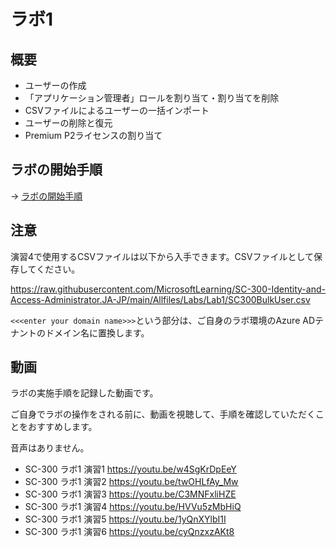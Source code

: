 # ラボ1

## 概要

- ユーザーの作成
- 「アプリケーション管理者」ロールを割り当て・割り当てを削除
- CSVファイルによるユーザーの一括インポート
- ユーザーの削除と復元
- Premium P2ライセンスの割り当て

## ラボの開始手順

→ [ラボの開始手順](lab00.md)

## 注意

演習4で使用するCSVファイルは以下から入手できます。CSVファイルとして保存してください。

https://raw.githubusercontent.com/MicrosoftLearning/SC-300-Identity-and-Access-Administrator.JA-JP/main/Allfiles/Labs/Lab1/SC300BulkUser.csv

`<<<enter your domain name>>>`という部分は、ご自身のラボ環境のAzure ADテナントのドメイン名に置換します。

## 動画

ラボの実施手順を記録した動画です。

ご自身でラボの操作をされる前に、動画を視聴して、手順を確認していただくことをおすすめします。

音声はありません。

- SC-300 ラボ1 演習1 https://youtu.be/w4SgKrDpEeY
- SC-300 ラボ1 演習2 https://youtu.be/twOHLfAy_Mw
- SC-300 ラボ1 演習3 https://youtu.be/C3MNFxliHZE
- SC-300 ラボ1 演習4 https://youtu.be/HVVu5zMbHiQ
- SC-300 ラボ1 演習5 https://youtu.be/1yQnXYlbI1I
- SC-300 ラボ1 演習6 https://youtu.be/cyQnzxzAKt8
